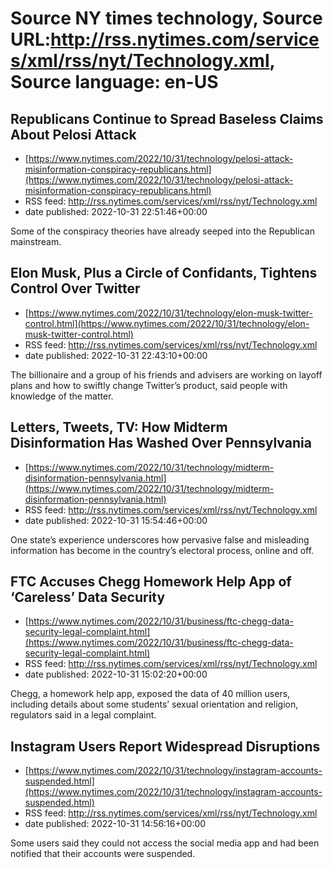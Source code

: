 # Source NY times technology, Source URL:http://rss.nytimes.com/services/xml/rss/nyt/Technology.xml, Source language: en-US

## Republicans Continue to Spread Baseless Claims About Pelosi Attack
 - [https://www.nytimes.com/2022/10/31/technology/pelosi-attack-misinformation-conspiracy-republicans.html](https://www.nytimes.com/2022/10/31/technology/pelosi-attack-misinformation-conspiracy-republicans.html)
 - RSS feed: http://rss.nytimes.com/services/xml/rss/nyt/Technology.xml
 - date published: 2022-10-31 22:51:46+00:00

Some of the conspiracy theories have already seeped into the Republican mainstream.

## Elon Musk, Plus a Circle of Confidants, Tightens Control Over Twitter
 - [https://www.nytimes.com/2022/10/31/technology/elon-musk-twitter-control.html](https://www.nytimes.com/2022/10/31/technology/elon-musk-twitter-control.html)
 - RSS feed: http://rss.nytimes.com/services/xml/rss/nyt/Technology.xml
 - date published: 2022-10-31 22:43:10+00:00

The billionaire and a group of his friends and advisers are working on layoff plans and how to swiftly change Twitter’s product, said people with knowledge of the matter.

## Letters, Tweets, TV: How Midterm Disinformation Has Washed Over Pennsylvania
 - [https://www.nytimes.com/2022/10/31/technology/midterm-disinformation-pennsylvania.html](https://www.nytimes.com/2022/10/31/technology/midterm-disinformation-pennsylvania.html)
 - RSS feed: http://rss.nytimes.com/services/xml/rss/nyt/Technology.xml
 - date published: 2022-10-31 15:54:46+00:00

One state’s experience underscores how pervasive false and misleading information has become in the country’s electoral process, online and off.

## FTC Accuses Chegg Homework Help App of ‘Careless’ Data Security
 - [https://www.nytimes.com/2022/10/31/business/ftc-chegg-data-security-legal-complaint.html](https://www.nytimes.com/2022/10/31/business/ftc-chegg-data-security-legal-complaint.html)
 - RSS feed: http://rss.nytimes.com/services/xml/rss/nyt/Technology.xml
 - date published: 2022-10-31 15:02:20+00:00

Chegg, a homework help app, exposed the data of 40 million users, including details about some students’ sexual orientation and religion, regulators said in a legal complaint.

## Instagram Users Report Widespread Disruptions
 - [https://www.nytimes.com/2022/10/31/technology/instagram-accounts-suspended.html](https://www.nytimes.com/2022/10/31/technology/instagram-accounts-suspended.html)
 - RSS feed: http://rss.nytimes.com/services/xml/rss/nyt/Technology.xml
 - date published: 2022-10-31 14:56:16+00:00

Some users said they could not access the social media app and had been notified that their accounts were suspended.

